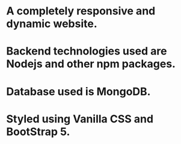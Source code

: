 # A completely responsive and dynamic website. 
# Backend technologies used are Nodejs and other npm packages.
# Database used is MongoDB.
# Styled using Vanilla CSS and BootStrap 5.